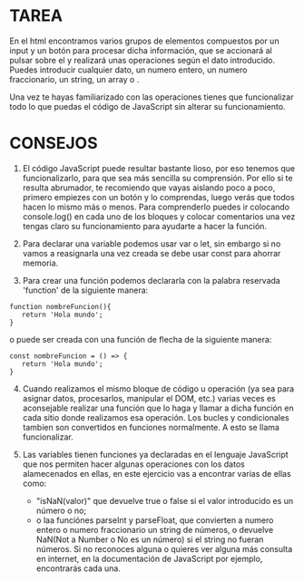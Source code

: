 # TAREA

En el html encontramos varios grupos de elementos compuestos por un input y un botón para procesar dicha información, que
se accionará al pulsar sobre el y realizará unas operaciones según el dato introducido. Puedes introducir cualquier dato,
un numero entero, un numero fraccionario, un string, un array o .

Una vez te hayas familiarizado con las operaciones tienes que funcionalizar todo lo que puedas el código de JavaScript sin
alterar su funcionamiento.


# CONSEJOS

1. El código JavaScript puede resultar bastante lioso, por eso tenemos que funcionalizarlo, para que sea más sencilla su comprensión. Por ello si te resulta abrumador, te recomiendo que vayas aislando poco a poco, primero empiezes con un botón y lo comprendas, luego verás que todos hacen lo mismo más o menos. 
Para comprenderlo puedes ir colocando console.log() en cada uno de los bloques y colocar comentarios una vez tengas claro su funcionamiento para ayudarte a hacer la función.

2. Para declarar una variable podemos usar var o let, sin embargo si no vamos a reasignarla una vez creada se debe 
usar const para ahorrar memoria.

3. Para crear una función podemos declararla con la palabra reservada 'function' de la siguiente manera:
```
function nombreFuncion(){
   return 'Hola mundo';
}
```
o puede ser creada con una función de flecha de la siguiente manera:
```
const nombreFuncion = () => {
   return 'Hola mundo';
}
```

4. Cuando realizamos el mismo bloque de código u operación (ya sea para asignar datos, procesarlos, manipular el DOM, etc.) varias veces es
aconsejable realizar una función que lo haga y llamar a dicha función en cada sitio donde realizamos esa operación. Los bucles y condicionales
tambíen son convertidos en funciones normalmente. 
A esto se llama funcionalizar.

5. Las variables tienen funciones ya declaradas en el lenguaje JavaScript que nos permiten hacer algunas operaciones con los datos alamecenados en ellas, en este ejercicio vas a encontrar varias de ellas como:
   - "isNaN(valor)" que devuelve true o false si el valor introducido es un número o no;
   - o laa funciónes parseInt y parseFloat, que convierten a numero entero o numero fraccionario un string de números, o devuelve NaN(Not a Number o No es un número) si el string no fueran números.
Si no reconoces alguna o quieres ver alguna más consulta en internet, en la documentación de JavaScript por ejemplo, encontrarás cada una.